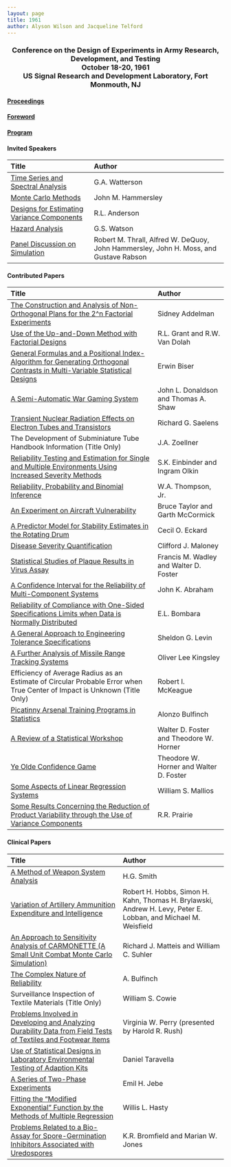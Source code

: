 ```yaml
---
layout: page
title: 1961
author: Alyson Wilson and Jacqueline Telford
---
```

<div align="center"><h3>Conference on the Design of Experiments in Army Research, Development, and Testing<br>
October 18-20, 1961<br>
US Signal Research and Development Laboratory, Fort Monmouth, NJ</h3></div>


#### [Proceedings](https://alysongwilson.github.io/ACAS/DOE2/DOE07_Part1.pdf#page=1)

#### [Foreword](https://alysongwilson.github.io/ACAS/DOE2/DOE07_Part1.pdf#page=9)

#### [Program](https://alysongwilson.github.io/ACAS/DOE2/DOE07_Part1.pdf#page=11)


#### Invited Speakers

| Title | Author |
| :--- | :--- |
| [Time Series and Spectral Analysis](https://alysongwilson.github.io/ACAS/DOE2/DOE07_Part1.pdf#page=19) | G.A. Watterson |
| [Monte Carlo Methods](https://alysongwilson.github.io/ACAS/DOE2/DOE07_Part1.pdf#page=35) | John M. Hammersley |
| [Designs for Estimating Variance Components](https://alysongwilson.github.io/ACAS/DOE2/DOE07_Part2.pdf#page=489) | R.L. Anderson |
| [Hazard Analysis](https://alysongwilson.github.io/ACAS/DOE2/DOE07_Part2.pdf#page=533) | G.S. Watson |
| [Panel Discussion on Simulation](https://alysongwilson.github.io/ACAS/DOE2/DOE07_Part2.pdf#page=293) | Robert M. Thrall, Alfred W. DeQuoy, John Hammersley, John H. Moss, and Gustave Rabson |


#### Contributed Papers

| Title | Author |
| :--- | :--- |
| [The Construction and Analysis of Non-Orthogonal Plans for the 2^n Factorial Experiments](https://alysongwilson.github.io/ACAS/DOE2/DOE07_Part1.pdf#page=45) | Sidney Addelman |
| [Use of the Up-and-Down Method with Factorial Designs](https://alysongwilson.github.io/ACAS/DOE2/DOE07_Part1.pdf#page=57) | R.L. Grant and R.W. Van Dolah |
| [General Formulas and a Positional Index-Algorithm for Generating Orthogonal Contrasts in Multi-Variable Statistical Designs](https://alysongwilson.github.io/ACAS/DOE2/DOE07_Part1.pdf#page=85) | Erwin Biser |
| [A Semi-Automatic War Gaming System](https://alysongwilson.github.io/ACAS/DOE2/DOE07_Part1.pdf#page=201) | John L. Donaldson and Thomas A. Shaw |
| [Transient Nuclear Radiation Effects on Electron Tubes and Transistors](https://alysongwilson.github.io/ACAS/DOE2/DOE07_Part1.pdf#page=243) | Richard G. Saelens |
| The Development of Subminiature Tube Handbook Information (Title Only) | J.A. Zoellner |
| [Reliability Testing and Estimation for Single and Multiple Environments Using Increased Severity Methods](https://alysongwilson.github.io/ACAS/DOE2/DOE07_Part1.pdf#page=287) | S.K. Einbinder and Ingram Olkin |
| [Reliability, Probability and Binomial Inference](https://alysongwilson.github.io/ACAS/DOE2/DOE07_Part2.pdf#page=1) | W.A. Thompson, Jr. |
| [An Experiment on Aircraft Vulnerability](https://alysongwilson.github.io/ACAS/DOE2/DOE07_Part2.pdf#page=29) | Bruce Taylor and Garth McCormick |
| [A Predictor Model for Stability Estimates in the Rotating Drum](https://alysongwilson.github.io/ACAS/DOE2/DOE07_Part2.pdf#page=139) | Cecil O. Eckard |
| [Disease Severity Quantification](https://alysongwilson.github.io/ACAS/DOE2/DOE07_Part2.pdf#page=147) | Clifford J. Maloney |
| [Statistical Studies of Plaque Results in Virus Assay](https://alysongwilson.github.io/ACAS/DOE2/DOE07_Part2.pdf#page=185) | Francis M. Wadley and Walter D. Foster |
| [A Confidence Interval for the Reliability of Multi-Component Systems](https://alysongwilson.github.io/ACAS/DOE2/DOE07_Part2.pdf#page=191) | John K. Abraham |
| [Reliability of Compliance with One-Sided Specifications Limits when Data is Normally Distributed](https://alysongwilson.github.io/ACAS/DOE2/DOE07_Part2.pdf#page=227) | E.L. Bombara |
| [A General Approach to Engineering Tolerance Specifications](https://alysongwilson.github.io/ACAS/DOE2/DOE07_Part2.pdf#page=263) | Sheldon G. Levin |
| [A Further Analysis of Missile Range Tracking Systems](https://alysongwilson.github.io/ACAS/DOE2/DOE07_Part2.pdf#page=281) | Oliver Lee Kingsley |
| Efficiency of Average Radius as an Estimate of Circular Probable Error when True Center of Impact is Unknown (Title Only) | Robert I. McKeague |
| [Picatinny Arsenal Training Programs in Statistics](https://alysongwilson.github.io/ACAS/DOE2/DOE07_Part2.pdf#page=325) | Alonzo Bulfinch |
| [A Review of a Statistical Workshop](https://alysongwilson.github.io/ACAS/DOE2/DOE07_Part2.pdf#page=327) | Walter D. Foster and Theodore W. Horner |
| [Ye Olde Confidence Game](https://alysongwilson.github.io/ACAS/DOE2/DOE07_Part2.pdf#page=331) | Theodore W. Horner and Walter D. Foster |
| [Some Aspects of Linear Regression Systems](https://alysongwilson.github.io/ACAS/DOE2/DOE07_Part2.pdf#page=337) | William S. Mallios |
| [Some Results Concerning the Reduction of Product Variability through the Use of Variance Components](https://alysongwilson.github.io/ACAS/DOE2/DOE07_Part2.pdf#page=363) | R.R. Prairie |

 
#### Clinical Papers

| Title | Author |
| :--- | :--- |
| [A Method of Weapon System Analysis](https://alysongwilson.github.io/ACAS/DOE2/DOE07_Part2.pdf#page=61) | H.G. Smith |
| [Variation of Artillery Ammunition Expenditure and Intelligence](https://alysongwilson.github.io/ACAS/DOE2/DOE07_Part2.pdf#page=83) | Robert H. Hobbs, Simon H. Kahn, Thomas H. Brylawski, Andrew H. Levy, Peter E. Lobban, and Michael M. Weisfield |
| [An Approach to Sensitivity Analysis of CARMONETTE (A Small Unit Combat Monte Carlo Simulation)](https://alysongwilson.github.io/ACAS/DOE2/DOE07_Part2.pdf#page=91) | Richard J. Matteis and William C. Suhler |
| [The Complex Nature of Reliability](https://alysongwilson.github.io/ACAS/DOE2/DOE07_Part2.pdf#page=117) | A. Bulfinch |
| Surveillance Inspection of Textile Materials (Title Only) | William S. Cowie |
| [Problems Involved in Developing and Analyzing Durability Data from Field Tests of Textiles and Footwear Items](https://alysongwilson.github.io/ACAS/DOE2/DOE07_Part2.pdf#page=123) | Virginia W. Perry (presented by Harold R. Rush) |
| [Use of Statistical Designs in Laboratory Environmental Testing of Adaption Kits](https://alysongwilson.github.io/ACAS/DOE2/DOE07_Part2.pdf#page=397) | Daniel Taravella |
| [A Series of Two-Phase Experiments](https://alysongwilson.github.io/ACAS/DOE2/DOE07_Part2.pdf#page=447) | Emil H. Jebe |
| [Fitting the “Modified Exponential” Function by the Methods of Multiple Regression](https://alysongwilson.github.io/ACAS/DOE2/DOE07_Part2.pdf#page=469) | Willis L. Hasty |
| [Problems Related to a Bio-Assay for Spore-Germination Inhibitors Associated with Uredospores](https://alysongwilson.github.io/ACAS/DOE2/DOE07_Part2.pdf#page=475) | K.R. Bromfield and Marian W. Jones |

